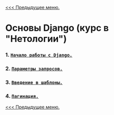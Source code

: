 [<<< Предыдущее меню.](..%2FPython_study_materials.md)

# Основы Django (курс в "Нетологии")

### 1. [`Начало работы с Django.`](/study_materials/Python/Django_Netology/Django_lesson_1)

### 2. [`Параметры запросов.`]()

### 3. [`Введение в шаблоны.`]()

### 4. [`Пагинация.`]()

[<<< Предыдущее меню.](..%2FPython_study_materials.md)
